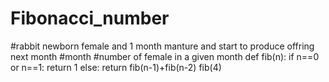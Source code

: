 # Fibonacci_number
#rabbit newborn female and 1 month manture and start to produce offring next month 
#month 
#number of female in a given month 
def fib(n):
    if n==0 or n==1:
        return 1 
    else: 
        return fib(n-1)+fib(n-2)
fib(4)
